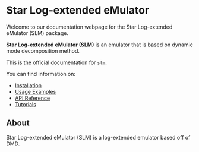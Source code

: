 # Star Log-extended eMulator

Welcome to our documentation webpage for the Star Log-extended eMulator (SLM) package.

**Star Log-extended eMulator (SLM)** is an emulator that is based on dynamic mode decomposition method.

This is the official documentation for `slm`.

You can find information on:

- [Installation](installation.md)
- [Usage Examples](usage.md)
- [API Reference](api.md)
- [Tutorials](tutorials/)

## About

Star Log-extended eMulator (SLM) is a log-extended emulator based off of DMD.
